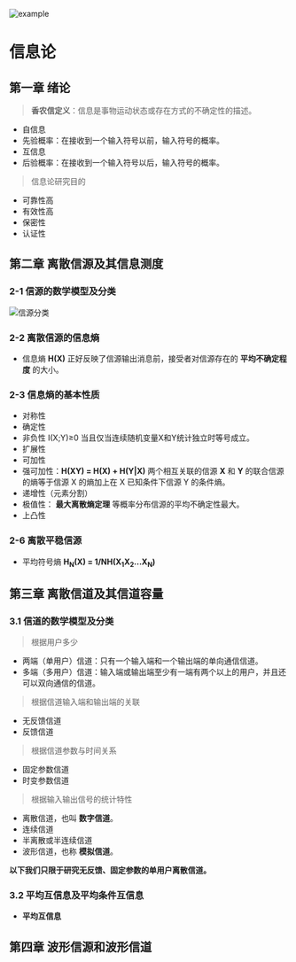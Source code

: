 ![example](https://raw.githubusercontent.com/Anjude/picgo/anjude/info-th/images/QRc.png)
# 信息论



## 第一章 绪论

> **香农信定义**：信息是事物运动状态或存在方式的不确定性的描述。

- 自信息
- 先验概率：在接收到一个输入符号以前，输入符号的概率。
- 互信息
- 后验概率：在接收到一个输入符号以后，输入符号的概率。


> 信息论研究目的

- 可靠性高
- 有效性高
- 保密性
- 认证性



## 第二章 离散信源及其信息测度

### 2-1 信源的数学模型及分类

![信源分类](https://raw.githubusercontent.com/Anjude/picgo/anjude/info-th/images/2-1.png)

### 2-2 离散信源的信息熵

- 信息熵 **H(X)** 正好反映了信源输出消息前，接受者对信源存在的 **平均不确定程度** 的大小。

### 2-3 信息熵的基本性质

- 对称性
- 确定性
- 非负性  I(X;Y)≥0  当且仅当连续随机变量X和Y统计独立时等号成立。
- 扩展性
- 可加性
- 强可加性：**H(XY) = H(X) + H(Y|X)** 两个相互关联的信源 **X** 和 **Y** 的联合信源的熵等于信源 X 的熵加上在 X 已知条件下信源 Y 的条件熵。 
- 递增性（元素分割）
- 极值性： **最大离散熵定理** 等概率分布信源的平均不确定性最大。
- 上凸性

### 2-6 离散平稳信源

- 平均符号熵 **H<sub>N</sub>(X) = 1/NH(X<sub>1</sub>X<sub>2</sub>...X<sub>N</sub>)**



## 第三章 离散信道及其信道容量

### 3.1 信道的数学模型及分类

> 根据用户多少

- 两端（单用户）信道：只有一个输入端和一个输出端的单向通信信道。
- 多端（多用户）信道：输入端或输出端至少有一端有两个以上的用户，并且还可以双向通信的信道。

> 根据信道输入端和输出端的关联

- 无反馈信道
- 反馈信道

> 根据信道参数与时间关系

- 固定参数信道
- 时变参数信道

> 根据输入输出信号的统计特性

- 离散信道，也叫 **数字信道**。
- 连续信道
- 半离散或半连续信道
- 波形信道，也称 **模拟信道**。

**以下我们只限于研究无反馈、固定参数的单用户离散信道。**

### 3.2 平均互信息及平均条件互信息

- **平均互信息**



## 第四章 波形信源和波形信道





